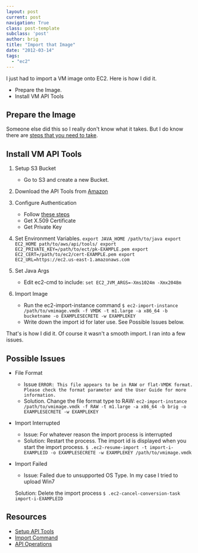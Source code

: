 ```yaml
---
layout: post
current: post
navigation: True
class: post-template
subclass: 'post'
author: brig
title: "Import that Image"
date: "2012-03-14"
tags: 
  - "ec2"
---
```


I just had to import a VM image onto EC2. Here is how I did it.

- Prepare the Image.
- Install VM API Tools

## Prepare the Image

Someone else did this so I really don't know what it takes. But I do know there are [steps that you need to take](http://docs.amazonwebservices.com/AWSEC2/latest/UserGuide/VMImportPrerequisites.html).

## Install VM API Tools

1. Setup S3 Bucket
    - Go to S3 and create a new Bucket.
2. Download the API Tools from [Amazon](http://aws.amazon.com/developertools/351)
3. Configure Authentication
    - Follow [these steps](http://docs.amazonwebservices.com/AWSEC2/latest/UserGuide/using-credentials.html#using-credentials-certificate)
    - Get X.509 Certificate
    - Get Private Key
4. Set Environment Variables. `export JAVA_HOME /path/to/java export EC2_HOME path/to/aws/api/tools/ export EC2_PRIVATE_KEY=/path/to/ect/pk-EXAMPLE.pem export EC2_CERT=/path/to/ec2/cert-EXAMPLE.pem export EC2_URL=https://ec2.us-east-1.amazonaws.com`
5. Set Java Args
    
    - Edit ec2-cmd to include:
    `set EC2_JVM_ARGS=-Xms1024m -Xmx2048m`
    
6. Import Image
    
    - Run the ec2-import-instance command `$ ec2-import-instance /path/to/vmimage.vmdk -f VMDK -t m1.large -a x86_64 -b bucketname -o EXAMPLESECRETE -w EXAMPLEKEY`
    - Write down the import id for later use. See Possible Issues below.
    

That's is how I did it. Of course it wasn't a smooth import. I ran into a few issues.

## Possible Issues

- File Format
    - Issue `ERROR: This file appears to be in RAW or flat-VMDK format. Please check the format parameter and the User Guide for more information.`
    - Solution. Change the file format type to RAW: `ec2-import-instance /path/to/vmimage.vmdk -f RAW -t m1.large -a x86_64 -b brig -o EXAMPLESECRETE -w EXAMPLEKEY`
- Import Interrupted
    - Issue: For whatever reason the import process is interrupted
    - Solution: Restart the process. The import id is displayed when you start the import process. `$ .ec2-resume-import -t import-i-EXAMPLEID -o EXAMPLESECRETE -w EXAMPLEKEY /path/to/vmimage.vmdk`
- Import Failed
    
    - Issue: Failed due to unsupported OS Type. In my case I tried to upload Win7
    
    Solution: Delete the import process `$ .ec2-cancel-conversion-task import-i-EXAMPLEID`
    

## Resources

- [Setup API Tools](http://docs.amazonwebservices.com/AWSEC2/latest/UserGuide/setting-up-your-tools.html)
- [Import Command](http://docs.amazonwebservices.com/AWSEC2/latest/UserGuide/UploadingYourInstancesandVolumes.html)
- [API Operations](http://docs.amazonwebservices.com/AWSEC2/latest/CommandLineReference/OperationList-cmd.html)
